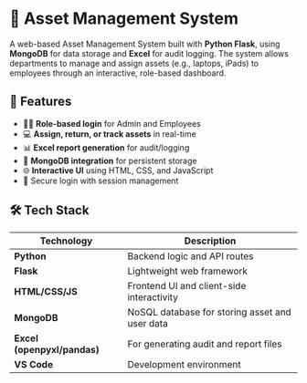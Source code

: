 # 🧾 Asset Management System
 
A web-based Asset Management System built with **Python Flask**, using **MongoDB** for data storage and **Excel** for audit logging. The system allows departments to manage and assign assets (e.g., laptops, iPads) to employees through an interactive, role-based dashboard.

## 🚀 Features
- 🧑‍💼 **Role-based login** for Admin and Employees
- 💻 **Assign, return, or track assets** in real-time
- 📊 **Excel report generation** for audit/logging
- 📂 **MongoDB integration** for persistent storage
- 🌐 **Interactive UI** using HTML, CSS, and JavaScript
- 🔐 Secure login with session management
 
## 🛠️ Tech Stack
| Technology | Description |
|-----------|-------------|
| **Python** | Backend logic and API routes |
| **Flask** | Lightweight web framework |
| **HTML/CSS/JS** | Frontend UI and client-side interactivity |
| **MongoDB** | NoSQL database for storing asset and user data |
| **Excel (openpyxl/pandas)** | For generating audit and report files |
| **VS Code** | Development environment |
  
